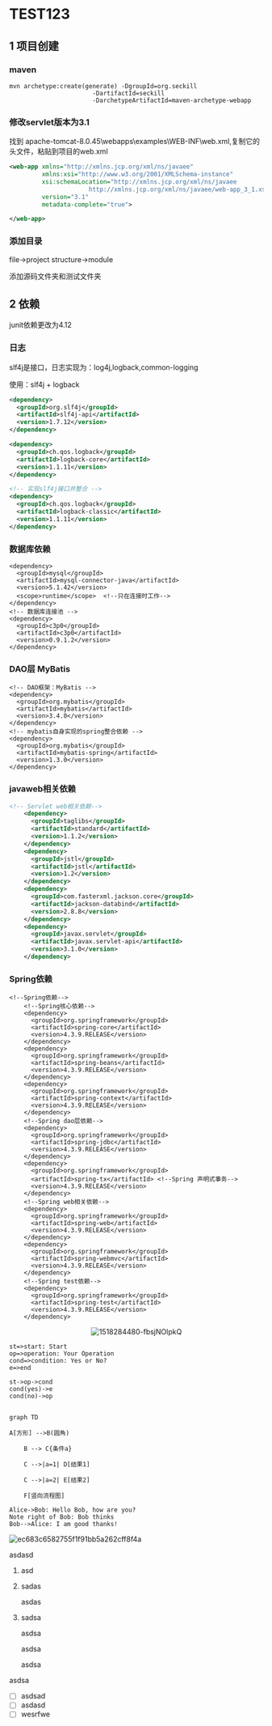 # TEST123

## 1 项目创建

### maven
```
mvn archetype:create(generate) -DgroupId=org.seckill
                       -DartifactId=seckill
                       -DarchetypeArtifactId=maven-archetype-webapp
```
### 修改servlet版本为3.1
找到 apache-tomcat-8.0.45\webapps\examples\WEB-INF\web.xml,复制它的头文件，粘贴到项目的web.xml

```xml
<web-app xmlns="http://xmlns.jcp.org/xml/ns/javaee"
         xmlns:xsi="http://www.w3.org/2001/XMLSchema-instance"
         xsi:schemaLocation="http://xmlns.jcp.org/xml/ns/javaee
                      http://xmlns.jcp.org/xml/ns/javaee/web-app_3_1.xsd"
         version="3.1"
         metadata-complete="true">

</web-app>
```
### 添加目录
file->project structure->module



添加源码文件夹和测试文件夹

## 2 依赖
junit依赖更改为4.12

### 日志
slf4j是接口，日志实现为：log4j,logback,common-logging

使用：slf4j + logback

```xml
<dependency>
  <groupId>org.slf4j</groupId>
  <artifactId>slf4j-api</artifactId>
  <version>1.7.12</version>
</dependency>

<dependency>
  <groupId>ch.qos.logback</groupId>
  <artifactId>logback-core</artifactId>
  <version>1.1.11</version>
</dependency>

<!-- 实现slf4j接口并整合 -->
<dependency>
  <groupId>ch.qos.logback</groupId>
  <artifactId>logback-classic</artifactId>
  <version>1.1.11</version>
</dependency>
```
### 数据库依赖

```
<dependency>
  <groupId>mysql</groupId>
  <artifactId>mysql-connector-java</artifactId>
  <version>5.1.42</version>
  <scope>runtime</scope>  <!--只在连接时工作-->
</dependency>
<!-- 数据库连接池 -->
<dependency>
  <groupId>c3p0</groupId>
  <artifactId>c3p0</artifactId>
  <version>0.9.1.2</version>
</dependency>
```

### DAO层 MyBatis

```
<!-- DAO框架：MyBatis -->
<dependency>
  <groupId>org.mybatis</groupId>
  <artifactId>mybatis</artifactId>
  <version>3.4.0</version>
</dependency>
<!-- mybatis自身实现的spring整合依赖 -->
<dependency>
  <groupId>org.mybatis</groupId>
  <artifactId>mybatis-spring</artifactId>
  <version>1.3.0</version>
</dependency>
```
### javaweb相关依赖

```xml
<!-- Servlet web相关依赖-->
    <dependency>
      <groupId>taglibs</groupId>
      <artifactId>standard</artifactId>
      <version>1.1.2</version>
    </dependency>
    <dependency>
      <groupId>jstl</groupId>
      <artifactId>jstl</artifactId>
      <version>1.2</version>
    </dependency>
    <dependency>
      <groupId>com.fasterxml.jackson.core</groupId>
      <artifactId>jackson-databind</artifactId>
      <version>2.8.8</version>
    </dependency>
    <dependency>
      <groupId>javax.servlet</groupId>
      <artifactId>javax.servlet-api</artifactId>
      <version>3.1.0</version>
    </dependency>
```

### Spring依赖

```
<!--Spring依赖-->
    <!--Spring核心依赖-->
    <dependency>
      <groupId>org.springframework</groupId>
      <artifactId>spring-core</artifactId>
      <version>4.3.9.RELEASE</version>
    </dependency>
    <dependency>
      <groupId>org.springframework</groupId>
      <artifactId>spring-beans</artifactId>
      <version>4.3.9.RELEASE</version>
    </dependency>
    <dependency>
      <groupId>org.springframework</groupId>
      <artifactId>spring-context</artifactId>
      <version>4.3.9.RELEASE</version>
    </dependency>
    <!--Spring dao层依赖-->
    <dependency>
      <groupId>org.springframework</groupId>
      <artifactId>spring-jdbc</artifactId>
      <version>4.3.9.RELEASE</version>
    </dependency>
    <dependency>
      <groupId>org.springframework</groupId>
      <artifactId>spring-tx</artifactId> <!--Spring 声明式事务-->
      <version>4.3.9.RELEASE</version>
    </dependency>
    <!--Spring web相关依赖-->
    <dependency>
      <groupId>org.springframework</groupId>
      <artifactId>spring-web</artifactId>
      <version>4.3.9.RELEASE</version>
    </dependency>
    <dependency>
      <groupId>org.springframework</groupId>
      <artifactId>spring-webmvc</artifactId>
      <version>4.3.9.RELEASE</version>
    </dependency>
    <!--Spring test依赖-->
    <dependency>
      <groupId>org.springframework</groupId>
      <artifactId>spring-test</artifactId>
      <version>4.3.9.RELEASE</version>
    </dependency>
```

<div align=center>

  ![1518284480-fbsjNOlpkQ](assets/1518284480-fbsjNOlpkQ.png)

</div>







```flow
st=>start: Start
op=>operation: Your Operation
cond=>condition: Yes or No?
e=>end

st->op->cond
cond(yes)->e
cond(no)->op
```

```mermaid

graph TD

A[方形] -->B(圆角)

    B --> C{条件a}

    C -->|a=1| D[结果1]

    C -->|a=2| E[结果2]

    F[竖向流程图]

```

```sequence
Alice->Bob: Hello Bob, how are you?
Note right of Bob: Bob thinks
Bob-->Alice: I am good thanks!
```
![ec683c6582755f1f91bb5a262cff8f4a](assets/ec683c6582755f1f91bb5a262cff8f4a.jpeg)




asdasd

1. asd

2. sadas

   asdas

3. sadsa

   asdsa

   asdsa

   asdsa

asdsa

- [ ] asdsad
- [ ] asdasd
- [ ] wesrfwe

```

```

